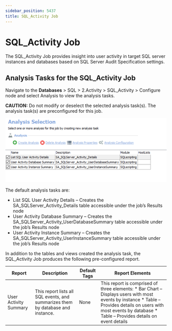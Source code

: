 ```yaml
---
sidebar_position: 5437
title: SQL_Activity Job
---
```


# SQL\_Activity Job

The SQL\_Activity Job provides insight into user activity in target SQL server instances and databases based on SQL Server Audit Specification settings.

## Analysis Tasks for the SQL\_Activity Job

Navigate to the **Databases** > SQL > 2.Activity > SQL\_Activity > Configure node and select Analysis to view the analysis tasks.

**CAUTION:** Do not modify or deselect the selected analysis task(s). The analysis task(s) are preconfigured for this job.

![Analysis Selection](../../../../../../../../static/images/AccessAnalyzer_12.0/Content/Resources/Images/EnterpriseAuditor/Solutions/Databases/SQL/SQLJobGroup31.png "Analysis Selection")

The default analysis tasks are:

* List SQL User Activity Details – Creates the SA\_SQLServer\_Activity\_Details table accessible under the job’s Results node
* User Activity Database Summary – Creates the SA\_SQLServer\_Activity\_UserDatabaseSummary table accessible under the job’s Results node
* User Activity Instance Summary – Creates the SA\_SQLServer\_Activity\_UserInstanceSummary table accessible under the job’s Results node

In addition to the tables and views created the analysis task, the SQL\_Activity Job produces the following pre-configured report.

| Report | Description | Default Tags | Report Elements |
| --- | --- | --- | --- |
| User Activity Summary | This report lists all SQL events, and summarizes them by database and instance. | None | This report is comprised of three elements:   * Bar Chart – Displays users with most events by instance * Table – Provides details on users with most events by database * Table – Provides details on event details |